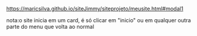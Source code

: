 https://maricsilva.github.io/siteJimmy/siteprojeto/meusite.html#modal1

nota:o site inicia em um card, é só clicar em "inicio" ou em qualquer outra parte do menu que volta ao normal
